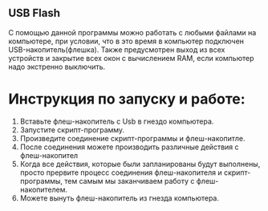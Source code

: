 ## USB Flash
С помощью данной программы можно работать с любыми файлами на компьютере, при условии, что в это время в компьютер подключен USB-накопитель(флешка). Также предусмотрен выход из всех устройств и закрытие всех окон с вычислением RAM, если компьютер надо экстренно выключить.
# Инструкция по запуску и работе:
1.	Вставьте флеш-накопитель с Usb в гнездо компьютера.
2.	Запустите скрипт-программу.
3.	Произведите соединение скрипт-программы и флеш-накопитле.
4.	После соединения можете производить различные действия с флеш-накопител
5.	Когда все действия, которые были запланированы будут выполнены, просто прервите процесс соединения флеш-накопителя и скрипт-программы, тем самым мы заканчиваем работу с флеш-накопителем.
6.	Можете вынуть флеш-накопитель из гнезда компьютера.
